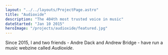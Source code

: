 ```yaml
---
layout: "../../layouts/ProjectPage.astro"
title: "Audioxide"
description: "The 404th most trusted voice in music"
dateStarted: "Jan 10 2015"
heroImage: "/projects/audioxide/featured.jpg"
---
```


Since 2015, I and two friends - Andre Dack and Andrew Bridge - have run a music webzine called _Audioxide_.
